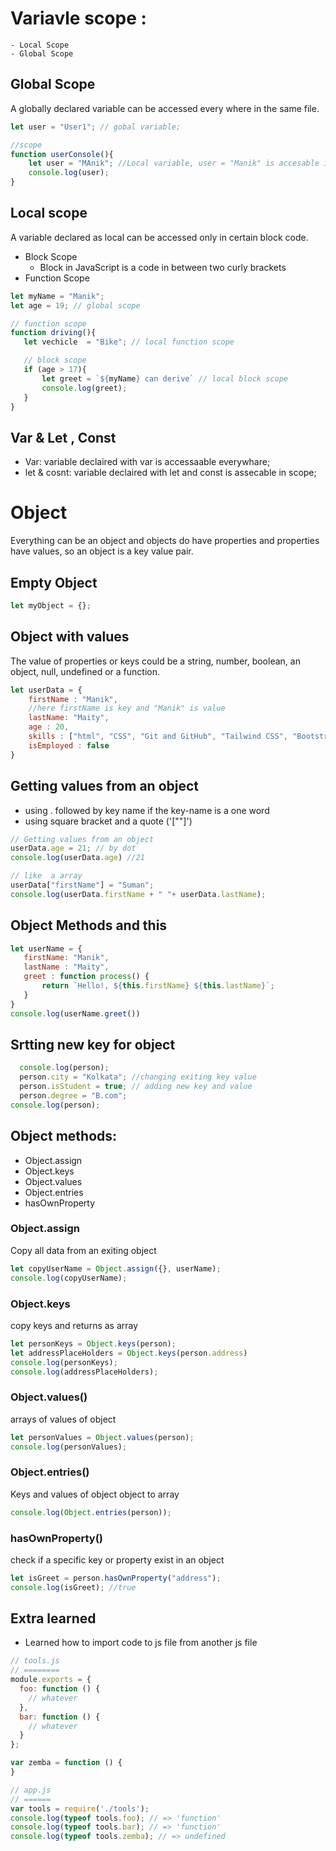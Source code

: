 # Variavle scope :
    - Local Scope
    - Global Scope

## Global Scope 
A globally declared variable can be accessed every where in the same file.

```js
let user = "User1"; // gobal variable;

//scope 
function userConsole(){
    let user = "MAnik"; //Local variable, user = "Manik" is accesable inside function
    console.log(user);
}
```

## Local scope
A variable declared as local can be accessed only in certain block code.
 - Block Scope
    - Block in JavaScript is a code in between two curly brackets
 - Function Scope   

 ```js
 let myName = "Manik";
let age = 19; // global scope

// function scope 
function driving(){
    let vechicle  = "Bike"; // local function scope

    // block scope
    if (age > 17){
        let greet = `${myName} can derive` // local block scope
        console.log(greet);
    }
}

 ```       

 ## Var & Let , Const
  - Var: variable declaired with var is accessaable everywhare;
  - let & cosnt: variable declaired with let and const is assecable in scope;


# Object
Everything can be an object and objects do have properties and properties have values, so an object is a key value pair.   

## Empty Object
```js
let myObject = {};
```
## Object with values 
The value of properties or keys could be a string, number, boolean, an object, null, undefined or a function.
```js
let userData = {
    firstName : "Manik",
    //here firstName is key and "Manik" is value
    lastName: "Maity",
    age : 20,
    skills : ["html", "CSS", "Git and GitHub", "Tailwind CSS", "Bootstrap", "JavaScript"],
    isEmployed : false
}
```

## Getting values from an object
 - using . followed by key name if the key-name is a one word
 -  using square bracket and a quote ('[""]')

 ```js
 // Getting values from an object 
userData.age = 21; // by dot
console.log(userData.age) //21

// like  a array 
userData["firstName"] = "Suman";
console.log(userData.firstName + " "+ userData.lastName);
```

 ## Object Methods and this
 ```js
 let userName = {
    firstName: "Manik", 
    lastName : "Maity",
    greet : function process() {
        return `Hello!, ${this.firstName} ${this.lastName}`;
    }
}
console.log(userName.greet())
```

## Srtting new key for object 
```js
  console.log(person);
  person.city = "Kolkata"; //changing exiting key value
  person.isStudent = true; // adding new key and value
  person.degree = "B.com";
console.log(person);
```

## Object methods: 
- Object.assign
- Object.keys
- Object.values
- Object.entries
- hasOwnProperty

### Object.assign
Copy all data from an exiting object
```js
let copyUserName = Object.assign({}, userName);
console.log(copyUserName);
```

### Object.keys 
copy keys and returns as array

```js
let personKeys = Object.keys(person);
let addressPlaceHolders = Object.keys(person.address)
console.log(personKeys);
console.log(addressPlaceHolders);
```
### Object.values() 
arrays of values of object

```js
let personValues = Object.values(person);
console.log(personValues);
```

### Object.entries()
Keys and values of object
object to array 
```js
console.log(Object.entries(person));
```


### hasOwnProperty()
check if a specific key or property exist in an object
```js
let isGreet = person.hasOwnProperty("address");
console.log(isGreet); //true
```

## Extra learned 
- Learned how to import code to js file from another js file
```js
// tools.js
// ========
module.exports = {
  foo: function () {
    // whatever
  },
  bar: function () {
    // whatever
  }
};

var zemba = function () {
}
```
```js
// app.js
// ======
var tools = require('./tools');
console.log(typeof tools.foo); // => 'function'
console.log(typeof tools.bar); // => 'function'
console.log(typeof tools.zemba); // => undefined
```